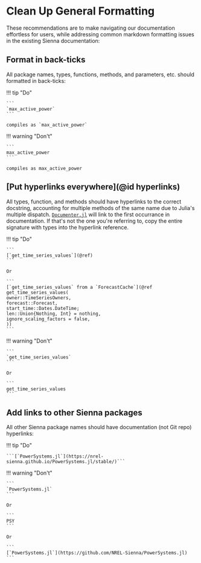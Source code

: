 # Clean Up General Formatting

These recommendations are to make navigating our documentation effortless for users, while
addressing common markdown formatting issues in the existing Sienna documentation:

## Format in back-ticks

All package names, types, functions, methods, and parameters, etc. should formatted in
back-ticks:

!!! tip "Do"
    
    ```
    `max_active_power`
    ```
    
    compiles as `max_active_power`

!!! warning "Don't"
    
    ```
    max_active_power
    ```
    
    compiles as max_active_power

## [Put hyperlinks everywhere](@id hyperlinks)

All types, function, and methods should have hyperlinks to the correct docstring, accounting
for multiple methods of the same name due to Julia's multiple dispatch.
[`Documenter.jl`](https://documenter.juliadocs.org/stable/) will link to the first
occurrance in documentation. If that's not the one you're referring to, copy the entire
signature with types into the hyperlink reference.

!!! tip "Do"
    
    ```
    [`get_time_series_values`](@ref)
    ```
    
    Or
    
    ```
    [`get_time_series_values` from a `ForecastCache`](@ref get_time_series_values(
    owner::TimeSeriesOwners,
    forecast::Forecast,
    start_time::Dates.DateTime;
    len::Union{Nothing, Int} = nothing,
    ignore_scaling_factors = false,
    ))
    ```

!!! warning "Don't"
    
    ```
    `get_time_series_values`
    ```

    Or

    ```
    get_time_series_values
    ```

## Add links to other Sienna packages

All other Sienna package names should have documentation (not Git repo) hyperlinks:

!!! tip "Do"
    
    ```[`PowerSystems.jl`](https://nrel-sienna.github.io/PowerSystems.jl/stable/)```

!!! warning "Don't"
    
    ```
    `PowerSystems.jl`
    ```
    
    Or
    
    ```
    PSY
    ```
    
    Or
    
    ```
    [`PowerSystems.jl`](https://github.com/NREL-Sienna/PowerSystems.jl)
    ```

